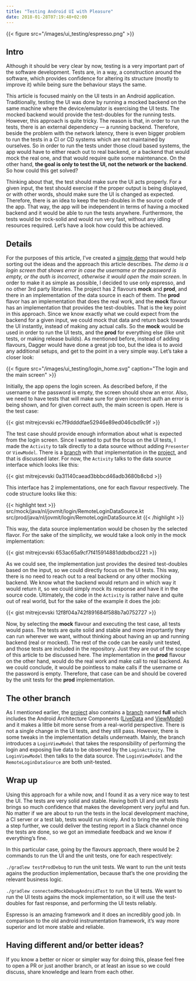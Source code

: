 ```yaml
---
title: "Testing Android UI with Pleasure"
date: 2018-01-28T07:19:48+02:00
---
```

{{< figure src="/images/ui_testing/espresso.png" >}}

## Intro
Although it should be very clear by now, testing is a very important part of the software development. Tests are, in a way, a construction around the software, which provides confidence for altering its structure (mostly to improve it) while being sure the behaviour stays the same.

This article is focused mainly on the UI tests in an Android application. Traditionally, testing the UI was done by running a mocked backend on the same machine where the device/emulator is exercising the UI tests. The mocked backend would provide the test-doubles for the running tests. However, this approach is quite tricky. The reason is that, in order to run the tests, there is an external dependency — a running backend. Therefore, beside the problem with the network latency, there is even bigger problem to run the tests in a CI or CD systems which are not maintained by ourselves. So in order to run the tests under those cloud based systems, the app would have to either reach out to real backend, or a backend that would mock the real one, and that would require quite some maintenance. On the other hand, **the goal is only to test the UI, not the network or the backend**. So how could this get solved?

Thinking about that, the test should make sure the UI acts properly. For a given input, the test should exercise if the proper output is being displayed, or with other words, should make sure the UI is changed as expected. Therefore, there is an idea to keep the test-doubles in the source code of the app. That way, the app will be independent in terms of having a mocked backend and it would be able to run the tests anywhere. Furthermore, the tests would be rock-solid and would run very fast, without any idling resources required. Let’s have a look how could this be achieved.

## Details
For the purposes of this article, I’ve created a [simple demo](https://github.com/mitrejcevski/ui-testing) that would help sorting out the ideas and the approach this article describes. *The demo is a login screen that shows error in case the username or the password is empty, or the auth is incorrect, otherwise it would open the main screen*. In order to make it as simple as possible, I decided to use only espresso, and no other 3rd party libraries. The project has 2 flavours **mock** and **prod**, and there in an implementation of the data source in each of them. The **prod** flavor has an implementation that does the real work, and the **mock** flavour has an implementation that provides the test-doubles. That is the key point in this approach. Since we know exactly what we could expect from the backend for a given input, we could mock that data and return back towards the UI instantly, instead of making any actual calls. So the **mock** would be used in order to run the UI tests, and the **prod** for everything else (like unit tests, or making release builds). As mentioned before, instead of adding flavours, Dagger would have done a great job too, but the idea is to avoid any additional setups, and get to the point in a very simple way. Let’s take a closer look:

{{< figure src="/images/ui_testing/login_home.svg" caption="The login and the main screen" >}}

Initially, the app opens the login screen. As described before, if the username or the password is empty, the screen should show an error. Also, we need to have tests that will make sure for given incorrect auth an error is being shown, and for given correct auth, the main screen is open. Here is the test case:

{{< gist mitrejcevski ec7f9ddddfae52946e89ed046cbd9c9f >}}

The test case should provide enough information about what is expected from the login screen. Since I wanted to put the focus on the UI tests, I made the `Activity` to talk directly to a data source without adding `Presenter` or `ViewModel`. There is a [branch](https://github.com/mitrejcevski/ui-testing/tree/full) with that implementation in the [project](https://github.com/mitrejcevski/ui-testing), and that is discussed later. For now, the `Activity` talks to the data source interface which looks like this:

{{< gist mitrejcevski 0a31140caead3bbbcd46adb3680b8cbd >}}

This interface has 2 implementations, one for each flavour respectively. The code structure looks like this:

{{< highlight text >}}
src/mock/java/nl/jovmit/login/RemoteLoginDataSource.kt
src/prod/java/nl/jovmit/login/RemoteLoginDataSource.kt
{{< /highlight >}}

This way, the data source implementation would be chosen by the selected flavor. For the sake of the simplicity, we would take a look only in the mock implementation:

{{< gist mitrejcevski 653ac65a9cf7f415914881ddbdbcd221 >}}

As we could see, the implementation just provides the desired test-doubles based on the input, so we could directly focus on the UI tests. This way, there is no need to reach out to a real backend or any other mocking backend. We know what the backend would return and in which way it would return it, so we could simply mock its response and have it in the source code. Ultimately, the code in the `Activity` is rather naive and quite out of real world, but for the sake of the example it does the job:

{{< gist mitrejcevski 12f8f04a742f891684f588b7a0752727 >}}

Now, by selecting the **mock** flavour and executing the test case, all tests would pass. The tests are quite solid and stable and more importantly they can run wherever we want, without thinking about having an up and running backend (real or mocked). The rest of the code can be easily unit tested, and those tests are included in the repository. Just they are out of the scope of this article to be discussed here. The implementation in the **prod** flavour on the other hand, would do the real work and make call to real backend. As we could conclude, it would be pointless to make calls if the username or the password is empty. Therefore, that case can be and should be covered by the unit tests for the **prod** implementation.

## The other branch
As I mentioned earlier, the [project](https://github.com/mitrejcevski/ui-testing) also contains a [branch](https://github.com/mitrejcevski/ui-testing/tree/full) named **full** which includes the Android Architecture Components ([LiveData](https://developer.android.com/topic/libraries/architecture/livedata.html) and [ViewModel](https://developer.android.com/topic/libraries/architecture/viewmodel.html)) and it makes a little bit more sense from a real-world perspective. There is not a single change in the UI tests, and they still pass. However, there is some tweaks in the implementation details underneath. Mainly, the branch introduces a `LoginViewModel` that takes the responsibility of performing the login and exposing live data to be observed by the `LoginActivity`. The `LoginViewModel` then talks to the data source. The `LoginViewModel` and the `RemoteLoginDataSource` are both unit-tested.

## Wrap up
Using this approach for a while now, and I found it as a very nice way to test the UI. The tests are very solid and stable. Having both UI and unit tests brings so much confidence that makes the development very joyful and fun. No matter if we are about to run the tests in the local development machine, a CI server or a test lab, tests would run nicely. And to bring the whole thing a step further, we could deliver the testing report in a Slack channel once the tests are done, so we got an immediate feedback and we know if everything’s fine.

In this particular case, going by the flavours approach, there would be 2 commands to run the UI and the unit tests, one for each respectively:

`./gradlew testProdDebug` to run the unit tests. We want to run the unit tests agains the production implementation, because that’s the one providing the relevant business logic.

`./gradlew connectedMockDebugAndroidTest` to run the UI tests. We want to run the UI tests agains the mock implementation, so it will use the test-doubles for fast response, and performing the UI tests reliably.

Espresso is an amazing framework and it does an incredibly good job. In comparison to the old android instrumentation framework, it’s way more superior and lot more stable and reliable.

## Having different and/or better ideas?
If you know a better or nicer or simpler way for doing this, please feel free to open a PR or just another branch, or at least an issue so we could discuss, share knowledge and learn from each other.

